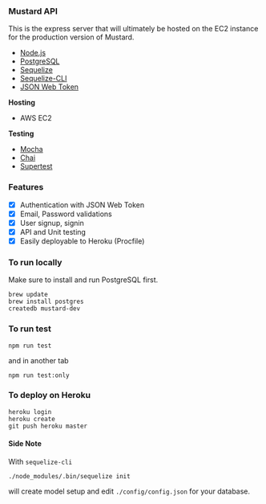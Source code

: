 ### Mustard API

This is the express server that will ultimately be hosted on the EC2 instance for
the production version of Mustard.

* [Node.js](https://nodejs.org/en/)
* [PostgreSQL](https://www.postgresql.org/)
* [Sequelize](http://docs.sequelizejs.com/en/v3/)
* [Sequelize-CLI](https://github.com/sequelize/cli)
* [JSON Web Token](https://jwt.io/)

**Hosting**

* AWS EC2
<!-- * [Heroku](https://www.heroku.com/) -->

**Testing**

* [Mocha](https://mochajs.org/)
* [Chai](http://chaijs.com/)
* [Supertest](https://github.com/visionmedia/supertest)


### Features

* [X] Authentication with JSON Web Token
* [X] Email, Password validations
* [X] User signup, signin
* [X] API and Unit testing
* [X] Easily deployable to Heroku (Procfile)

### To run locally

Make sure to install and run PostgreSQL first.
```
brew update
brew install postgres
createdb mustard-dev
```

### To run test

```
npm run test
```

and in another tab
```
npm run test:only
```

### To deploy on Heroku
```
heroku login
heroku create
git push heroku master
```

#### Side Note

With `sequelize-cli`
```
./node_modules/.bin/sequelize init
```
will create model setup and edit `./config/config.json` for your database.

